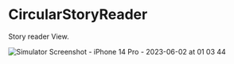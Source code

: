 # CircularStoryReader
Story reader View.

![Simulator Screenshot - iPhone 14 Pro - 2023-06-02 at 01 03 44](https://github.com/AkshaySharma2230/CircularStoryReader/assets/44269416/445dcdf4-148c-4de7-bbda-477e3e9fa112)
